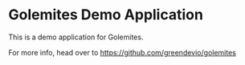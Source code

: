 # Golemites Demo Application

This is a demo application for Golemites.

For more info, head over to https://github.com/greendevio/golemites

